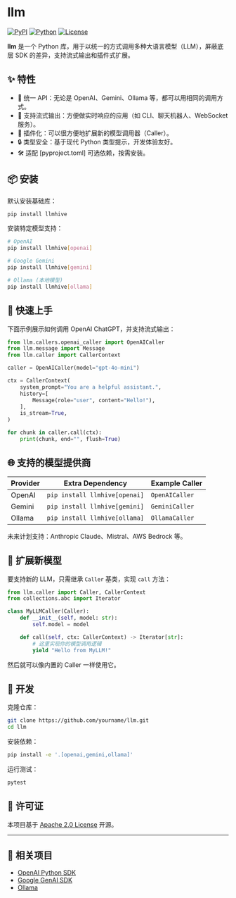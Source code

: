 # llm

[![PyPI](https://img.shields.io/pypi/v/llmhive.svg)](https://pypi.org/project/llmhive/)
[![Python](https://img.shields.io/pypi/pyversions/llmhive.svg)](https://pypi.org/project/llmhive/)
[![License](https://img.shields.io/pypi/l/llmhive.svg)](LICENSE)

**llm** 是一个 Python 库，用于以统一的方式调用多种大语言模型（LLM），屏蔽底层 SDK 的差异，支持流式输出和插件式扩展。

## ✨ 特性

- 🚀 统一 API：无论是 OpenAI、Gemini、Ollama 等，都可以用相同的调用方式。
- 📡 支持流式输出：方便做实时响应的应用（如 CLI、聊天机器人、WebSocket 服务）。
- 🧩 插件化：可以很方便地扩展新的模型调用器（Caller）。
- 🔒 类型安全：基于现代 Python 类型提示，开发体验友好。
- 🛠️ 适配 [pyproject.toml] 可选依赖，按需安装。

## 📦 安装

默认安装基础库：

```bash
pip install llmhive
```

安装特定模型支持：

```bash
# OpenAI
pip install llmhive[openai]

# Google Gemini
pip install llmhive[gemini]

# Ollama (本地模型)
pip install llmhive[ollama]
```

## 🚀 快速上手

下面示例展示如何调用 OpenAI ChatGPT，并支持流式输出：

```python
from llm.callers.openai_caller import OpenAICaller
from llm.message import Message
from llm.caller import CallerContext

caller = OpenAICaller(model="gpt-4o-mini")

ctx = CallerContext(
    system_prompt="You are a helpful assistant.",
    history=[
        Message(role="user", content="Hello!"),
    ],
    is_stream=True,
)

for chunk in caller.call(ctx):
    print(chunk, end="", flush=True)
```

## 🌐 支持的模型提供商

| Provider | Extra Dependency          | Example Caller |
| -------- | ------------------------- | -------------- |
| OpenAI   | `pip install llmhive[openai]` | `OpenAICaller` |
| Gemini   | `pip install llmhive[gemini]` | `GeminiCaller` |
| Ollama   | `pip install llmhive[ollama]` | `OllamaCaller` |

未来计划支持：Anthropic Claude、Mistral、AWS Bedrock 等。

## 🧩 扩展新模型

要支持新的 LLM，只需继承 `Caller` 基类，实现 `call` 方法：

```python
from llm.caller import Caller, CallerContext
from collections.abc import Iterator

class MyLLMCaller(Caller):
    def __init__(self, model: str):
        self.model = model

    def call(self, ctx: CallerContext) -> Iterator[str]:
        # 这里实现你的模型调用逻辑
        yield "Hello from MyLLM!"
```

然后就可以像内置的 Caller 一样使用它。

## 📖 开发

克隆仓库：

```bash
git clone https://github.com/yourname/llm.git
cd llm
```

安装依赖：

```bash
pip install -e '.[openai,gemini,ollama]'
```

运行测试：

```bash
pytest
```

## 📜 许可证

本项目基于 [Apache 2.0 License](LICENSE) 开源。

---

## 🔗 相关项目

* [OpenAI Python SDK](https://github.com/openai/openai-python)
* [Google GenAI SDK](https://pypi.org/project/google-genai/)
* [Ollama](https://ollama.ai)
